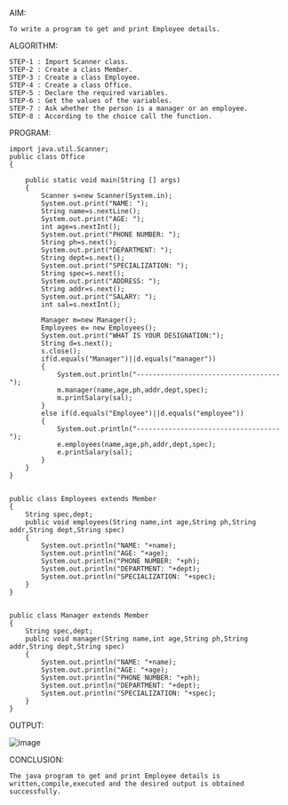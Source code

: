 AIM:

	To write a program to get and print Employee details.
	
ALGORITHM:

	STEP-1 : Import Scanner class.
	STEP-2 : Create a class Member. 
	STEP-3 : Create a class Employee.
	STEP-4 : Create a class Office.
	STEP-5 : Declare the required variables.
	STEP-6 : Get the values of the variables.
	STEP-7 : Ask whether the person is a manager or an employee.
	STEP-8 : According to the choice call the function.
	
PROGRAM:

	import java.util.Scanner;
    public class Office
    {
    
        public static void main(String [] args) 
        {
            Scanner s=new Scanner(System.in);
            System.out.print("NAME: ");
            String name=s.nextLine();
            System.out.print("AGE: ");
            int age=s.nextInt();
            System.out.print("PHONE NUMBER: ");
            String ph=s.next();
            System.out.print("DEPARTMENT: ");
            String dept=s.next();
            System.out.print("SPECIALIZATION: ");
            String spec=s.next();
            System.out.print("ADDRESS: ");
            String addr=s.next();
            System.out.print("SALARY: ");
            int sal=s.nextInt();

            Manager m=new Manager();
            Employees e= new Employees();
            System.out.print("WHAT IS YOUR DESIGNATION:");
            String d=s.next();
            s.close();
            if(d.equals("Manager")||d.equals("manager"))
            {
                System.out.println("------------------------------------");
                m.manager(name,age,ph,addr,dept,spec);
                m.printSalary(sal);
            }
            else if(d.equals("Employee")||d.equals("employee"))
            {
                System.out.println("------------------------------------");
                e.employees(name,age,ph,addr,dept,spec);
                e.printSalary(sal);
            }
        }
    }
	
	
	public class Employees extends Member
	{
		String spec,dept;
		public void employees(String name,int age,String ph,String addr,String dept,String spec)
		{
			System.out.println("NAME: "+name);
			System.out.println("AGE: "+age);
			System.out.println("PHONE NUMBER: "+ph);
			System.out.println("DEPARTMENT: "+dept);
			System.out.println("SPECIALIZATION: "+spec);
		}
	}
	
	
	public class Manager extends Member
	{
		String spec,dept;
		public void manager(String name,int age,String ph,String addr,String dept,String spec)
		{
			System.out.println("NAME: "+name);
			System.out.println("AGE: "+age);
			System.out.println("PHONE NUMBER: "+ph);
			System.out.println("DEPARTMENT: "+dept);
			System.out.println("SPECIALIZATION: "+spec);
		}
	}
	
OUTPUT:

![image](https://github.com/Catty12384/EXPERIMENTS/assets/120629225/fc3368cb-6149-4fc5-b990-542a1e97e047)

CONCLUSION:

	The java program to get and print Employee details is written,compile,executed and the desired output is obtained successfully.

